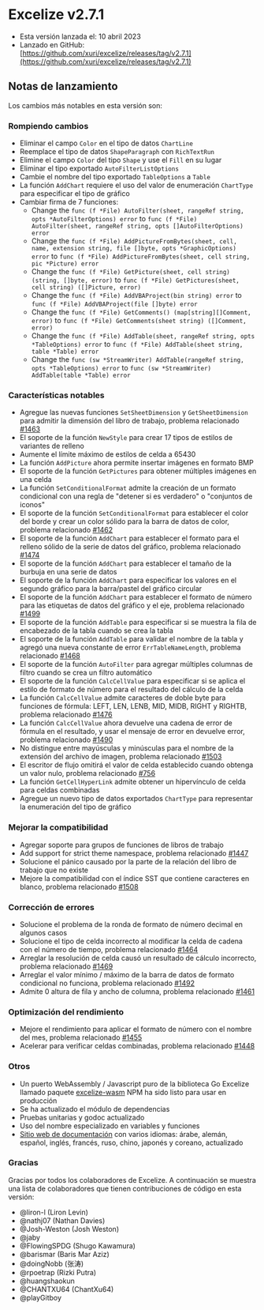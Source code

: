 # Excelize v2.7.1

* Esta versión lanzada el: 10 abril 2023
* Lanzado en GitHub: [https://github.com/xuri/excelize/releases/tag/v2.7.1](https://github.com/xuri/excelize/releases/tag/v2.7.1)

## Notas de lanzamiento

Los cambios más notables en esta versión son:

### Rompiendo cambios

* Eliminar el campo `Color` en el tipo de datos `ChartLine`
* Reemplace el tipo de datos `ShapeParagraph` con `RichTextRun`
* Elimine el campo `Color` del tipo `Shape` y use el `Fill` en su lugar
* Eliminar el tipo exportado `AutoFilterListOptions`
* Cambie el nombre del tipo exportado `TableOptions` a `Table`
* La función `AddChart` requiere el uso del valor de enumeración `ChartType` para especificar el tipo de gráfico
* Cambiar firma de 7 funciones:
  * Change the `func (f *File) AutoFilter(sheet, rangeRef string, opts *AutoFilterOptions) error` to `func (f *File) AutoFilter(sheet, rangeRef string, opts []AutoFilterOptions) error`
  * Change the `func (f *File) AddPictureFromBytes(sheet, cell, name, extension string, file []byte, opts *GraphicOptions) error` to `func (f *File) AddPictureFromBytes(sheet, cell string, pic *Picture) error`
  * Change the `func (f *File) GetPicture(sheet, cell string) (string, []byte, error)` to `func (f *File) GetPictures(sheet, cell string) ([]Picture, error)`
  * Change the `func (f *File) AddVBAProject(bin string) error` to `func (f *File) AddVBAProject(file []byte) error`
  * Change the `func (f *File) GetComments() (map[string][]Comment, error)` to `func (f *File) GetComments(sheet string) ([]Comment, error)`
  * Change the `func (f *File) AddTable(sheet, rangeRef string, opts *TableOptions) error` to `func (f *File) AddTable(sheet string, table *Table) error`
  * Change the `func (sw *StreamWriter) AddTable(rangeRef string, opts *TableOptions) error` to `func (sw *StreamWriter) AddTable(table *Table) error`

### Características notables

* Agregue las nuevas funciones `SetSheetDimension` y `GetSheetDimension` para admitir la dimensión del libro de trabajo, problema relacionado [#1463](https://github.com/xuri/excelize/issues/1463)
* El soporte de la función `NewStyle` para crear 17 tipos de estilos de variantes de relleno
* Aumente el límite máximo de estilos de celda a 65430
* La función `AddPicture` ahora permite insertar imágenes en formato BMP
* El soporte de la función `GetPictures` para obtener múltiples imágenes en una celda
* La función `SetConditionalFormat` admite la creación de un formato condicional con una regla de "detener si es verdadero" o "conjuntos de iconos"
* El soporte de la función `SetConditionalFormat` para establecer el color del borde y crear un color sólido para la barra de datos de color, problema relacionado [#1462](https://github.com/xuri/excelize/issues/1462)
* El soporte de la función `AddChart` para establecer el formato para el relleno sólido de la serie de datos del gráfico, problema relacionado [#1474](https://github.com/xuri/excelize/issues/1474)
* El soporte de la función `AddChart` para establecer el tamaño de la burbuja en una serie de datos
* El soporte de la función `AddChart` para especificar los valores en el segundo gráfico para la barra/pastel del gráfico circular
* El soporte de la función `AddChart` para establecer el formato de número para las etiquetas de datos del gráfico y el eje, problema relacionado [#1499](https://github.com/xuri/excelize/issues/1499)
* El soporte de la función `AddTable` para especificar si se muestra la fila de encabezado de la tabla cuando se crea la tabla
* El soporte de la función `AddTable` para validar el nombre de la tabla y agregó una nueva constante de error `ErrTableNameLength`, problema relacionado [#1468](https://github.com/xuri/excelize/issues/1468)
* El soporte de la función `AutoFilter` para agregar múltiples columnas de filtro cuando se crea un filtro automático
* El soporte de la función `CalcCellValue` para especificar si se aplica el estilo de formato de número para el resultado del cálculo de la celda
* La función `CalcCellValue` admite caracteres de doble byte para funciones de fórmula: LEFT, LEN, LENB, MID, MIDB, RIGHT y RIGHTB, problema relacionado [#1476](https://github.com/xuri/excelize/issues/1476)
* La función `CalcCellValue` ahora devuelve una cadena de error de fórmula en el resultado, y usar el mensaje de error en devuelve error, problema relacionado [#1490](https://github.com/xuri/excelize/issues/1490)
* No distingue entre mayúsculas y minúsculas para el nombre de la extensión del archivo de imagen, problema relacionado [#1503](https://github.com/xuri/excelize/issues/1503)
* El escritor de flujo omitirá el valor de celda establecido cuando obtenga un valor nulo, problema relacionado [#756](https://github.com/xuri/excelize/issues/756)
* La función `GetCellHyperLink` admite obtener un hipervínculo de celda para celdas combinadas
* Agregue un nuevo tipo de datos exportados `ChartType` para representar la enumeración del tipo de gráfico

### Mejorar la compatibilidad

* Agregar soporte para grupos de funciones de libros de trabajo
* Add support for strict theme namespace, problema relacionado [#1447](https://github.com/xuri/excelize/issues/1447)
* Solucione el pánico causado por la parte de la relación del libro de trabajo que no existe
* Mejore la compatibilidad con el índice SST que contiene caracteres en blanco, problema relacionado [#1508](https://github.com/xuri/excelize/issues/1508)

### Corrección de errores

* Solucione el problema de la ronda de formato de número decimal en algunos casos
* Solucione el tipo de celda incorrecto al modificar la celda de cadena con el número de tiempo, problema relacionado [#1464](https://github.com/xuri/excelize/issues/1464)
* Arreglar la resolución de celda causó un resultado de cálculo incorrecto, problema relacionado [#1469](https://github.com/xuri/excelize/issues/1469)
* Arreglar el valor mínimo / máximo de la barra de datos de formato condicional no funciona, problema relacionado [#1492](https://github.com/xuri/excelize/issues/1492)
* Admite 0 altura de fila y ancho de columna, problema relacionado [#1461](https://github.com/xuri/excelize/issues/1461)

### Optimización del rendimiento

* Mejore el rendimiento para aplicar el formato de número con el nombre del mes, problema relacionado [#1455](https://github.com/xuri/excelize/issues/1455)
* Acelerar para verificar celdas combinadas, problema relacionado [#1448](https://github.com/xuri/excelize/issues/1448)

### Otros

* Un puerto WebAssembly / Javascript puro de la biblioteca Go Excelize llamado paquete [excelize-wasm](https://github.com/xuri/excelize-wasm) NPM ha sido listo para usar en producción
* Se ha actualizado el módulo de dependencias
* Pruebas unitarias y godoc actualizado
* Uso del nombre especializado en variables y funciones
* [Sitio web de documentación](https://xuri.me/excelize) con varios idiomas: árabe, alemán, español, inglés, francés, ruso, chino, japonés y coreano, actualizado

### Gracias

Gracias por todos los colaboradores de Excelize. A continuación se muestra una lista de colaboradores que tienen contribuciones de código en esta versión:

* @liron-l (Liron Levin)
* @nathj07 (Nathan Davies)
* @Josh-Weston (Josh Weston)
* @jaby
* @FlowingSPDG (Shugo Kawamura)
* @barismar (Baris Mar Aziz)
* @doingNobb (张涛)
* @rpoetrap (Rizki Putra)
* @huangshaokun
* @CHANTXU64 (ChantXu64)
* @playGitboy
